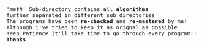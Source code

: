 
<pre>
<i>'math'</i> Sub-directory contains all <strong>algorithms</strong>
further separated in different sub directories
The programs have been <strong>re-checked</strong> and <strong>re-mastered</strong> by me!
Although i've tried to keep it as orignal as possible.
Keep Patience It'll take time to go through every program!!
<strong>Thanks</strong>
</pre>

